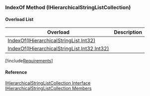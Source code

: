 ﻿### IndexOf Method (IHierarchicalStringListCollection)

#### Overload List

| Overload | Description |
| --- | --- |
| [IndexOf(IHierarchicalStringList,Int32)](fcSDK~FChoice.Foundation.Clarify.DataObjects.IHierarchicalStringListCollection~IndexOf(IHierarchicalStringList,Int32).md) |   |
| [IndexOf(IHierarchicalStringList,Int32,Int32)](fcSDK~FChoice.Foundation.Clarify.DataObjects.IHierarchicalStringListCollection~IndexOf(IHierarchicalStringList,Int32,Int32).md) |   |

[!include[Requirements](../partials/requirements.md)]



#### Reference

[IHierarchicalStringListCollection Interface](fcSDK~FChoice.Foundation.Clarify.DataObjects.IHierarchicalStringListCollection.md)  
[IHierarchicalStringListCollection Members](fcSDK~FChoice.Foundation.Clarify.DataObjects.IHierarchicalStringListCollection_members.md)